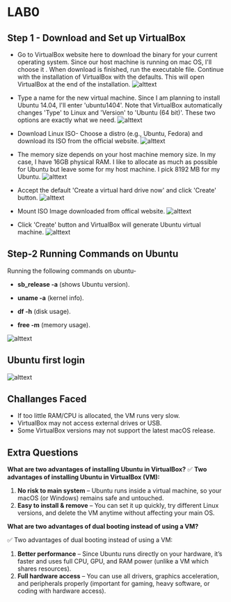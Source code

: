 # LAB0
## Step 1 - Download and Set up VirtualBox
* Go to VirtualBox website here to download the binary for your current operating system. Since our host machine is running on mac OS, I'll choose it . When download is finished, run the executable file. Continue with the installation of VirtualBox with the defaults. This will open VirtualBox at the end of the installation.
![alttext](<./Screenshot 2025-09-06 at 1.28.33 PM.png>)



* Type a name for the new virtual machine. Since I am planning to install Ubuntu 14.04, I'll enter 'ubuntu1404'. Note that VirtualBox automatically changes 'Type' to Linux and 'Version' to 'Ubuntu (64 bit)'. These two options are exactly what we need.
![alttext](<./Screenshot 2025-09-06 at 1.36.00 PM.png>)

* Download Linux ISO- Choose a distro (e.g., Ubuntu, Fedora) and download its ISO from the official website.
![alttext](<./Screenshot 2025-09-06 at 1.42.38 PM.png>)

* The memory size depends on your host machine memory size. In my case, I have 16GB physical RAM. I like to allocate as much as possible for Ubuntu but leave some for my  host machine. I pick 8192 MB for my Ubuntu.
![alttext](<./Screenshot 2025-09-06 at 1.36.38 PM.png>)

* Accept the default 'Create a virtual hard drive now' and click 'Create' button.
![alttext](<./Screenshot 2025-09-06 at 1.36.51 PM.png>)

* Mount ISO Image downloaded from offical website.
![alttext](<./Screenshot 2025-09-06 at 1.47.52 PM-1.png>)

* Click 'Create' button and VirtualBox will generate Ubuntu virtual machine.
![alttext](<./Screenshot 2025-09-06 at 1.53.40 PM.png>)



## Step-2 Running Commands on Ubuntu
Running the following commands on ubuntu-

- **sb_release -a** (shows Ubuntu version).

- **uname -a** (kernel info).

- **df -h** (disk usage).

- **free -m** (memory usage).

![alttext](<./Screenshot 2025-09-06 at 1.59.26 PM.png>)

## Ubuntu first login

![alttext](<./Screenshot 2025-09-06 at 2.44.01 PM.png>)



## Challanges Faced
- If too little RAM/CPU is allocated, the VM runs very slow.
- VirtualBox may not access external drives or USB.
- Some VirtualBox versions may not support the latest macOS release.


## Extra Questions

**What are two advantages of installing Ubuntu in VirtualBox?**
✅ **Two advantages of installing Ubuntu in VirtualBox (VM):**

1. **No risk to main system** – Ubuntu runs inside a virtual machine, so your macOS (or Windows) remains safe and untouched.
2. **Easy to install & remove** – You can set it up quickly, try different Linux versions, and delete the VM anytime without affecting your main OS.

**What are two advantages of dual booting instead of using a VM?**

✅ Two advantages of dual booting instead of using a VM:

1. **Better performance** – Since Ubuntu runs directly on your hardware, it’s faster and uses full CPU, GPU, and RAM power (unlike a VM which shares resources).
2. **Full hardware access** – You can use all drivers, graphics acceleration, and peripherals properly (important for gaming, heavy software, or coding with hardware access).





